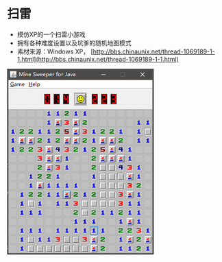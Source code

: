 扫雷
==================
 - 模仿XP的一个扫雷小游戏
 - 拥有各种难度设置以及坑爹的随机地图模式
 - 素材来源：Windows XP， [http://bbs.chinaunix.net/thread-1069189-1-1.html](http://bbs.chinaunix.net/thread-1069189-1-1.html)

 ![](picture1.png)
